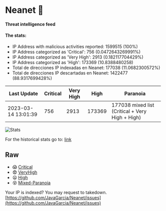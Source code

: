 # Neanet :hocho:
#### Threat intelligence feed
#### The stats:

- IP Address with malicious activities reported: 1599515 (100%)
- IP Address categorized as 'Critical':  756 (0.0472643269991%)
- IP Address categorized as 'Very High':  2913 (0.182117704429%)
- IP Address categorized as 'High':  173369 (10.8388480258)
- Total de direcciones IP indexadas en Neanet:  177038 (11.0682300572%)
- Total de direcciones IP descartadas en Neanet:  1422477 (88.9317699428%)

| Last Update | Critical | Very High | High | Paranoia |
| --- | --- | --- | --- | --- |
| 2023-03-14 13:01:39 | 756 | 2913 | 173369 | 177038 mixed list (Critical + Very High + High)|

![Stats](https://docs.google.com/spreadsheets/d/e/2PACX-1vSnaNMIXVabIpDJjufMlzH7poXnshF3mgd8Is1g9ytUEzVsP5my4Trn8f-xkoLLQ38xpL3HtmUexLo6/pubchart?oid=501124687&format=image)

For the historical stats go to: [link](/stats.csv)
## Raw
- :scream: [Critical](https://raw.githubusercontent.com/JavaGarcia/Neanet/master/blacklists/neanet_critical.txt)
- :fearful: [VeryHigh](https://raw.githubusercontent.com/JavaGarcia/Neanet/master/blacklists/neanet_veryHigh.txtt)
- :frowning: [High](https://raw.githubusercontent.com/JavaGarcia/Neanet/master/blacklists/neanet_high.txt)
- :dizzy_face: [Mixed-Paranoia](https://raw.githubusercontent.com/JavaGarcia/Neanet/master/blacklists/neanet_all.txt)


Your IP is indexed? You may request to takedown. [https://github.com/JavaGarcia/Neanet/issues](https://github.com/JavaGarcia/Neanet/issues)
































































































































































































































































































































































































































































































































































































































































































































































































































































































































































































































































































































































































































































































































































































































































































































































































































































































































































































































































































































































































































































































































































































































































































































































































































































































































































































































































































































































































































































































































































































































































































































































































































































































































































































































































































































































































































































































































































































































































































































































































































































































































































































































































































































































































































































































































































































































































































































































































































































































































































































































































































































































































































































































































































































































































































































































































































































































































































































































































































































































































































































































































































































































































































































































































































































































































































































































































































































































































































































































































































































































































































































































































































































































































































































































































































































































































































































































































































































































































































































































































































































































































































































































































































































































































































































































































































































































































































































































































































































































































































































































































































































































































































































































































































































































































































































































































































































































































































































































































































































































































































































